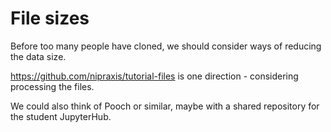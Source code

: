 # File sizes

Before too many people have cloned, we should consider ways of reducing the
data size.

<https://github.com/nipraxis/tutorial-files> is one direction - considering processing the files.

We could also think of Pooch or similar, maybe with a shared repository for the student JupyterHub.
